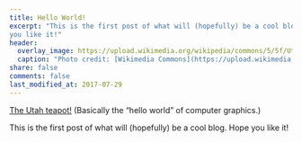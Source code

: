 ```yaml
---
title: Hello World!
excerpt: "This is the first post of what will (hopefully) be a cool blog. Hope
you like it!"
header:
  overlay_image: https://upload.wikimedia.org/wikipedia/commons/5/5f/Utah_teapot_simple_2.png
  caption: "Photo credit: [Wikimedia Commons](https://upload.wikimedia.org/wikipedia/commons/5/5f/Utah_teapot_simple_2.png)"
share: false
comments: false
last_modified_at: 2017-07-29
---
```


[The Utah teapot!](https://en.wikipedia.org/wiki/Utah_teapot) (Basically the
“hello world” of computer graphics.)

This is the first post of what will (hopefully) be a cool blog. Hope you like
it!
